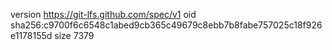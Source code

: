 version https://git-lfs.github.com/spec/v1
oid sha256:c9700f6c6548c1abed9cb365c49679c8ebb7b8fabe757025c18f926e1178155d
size 7379
